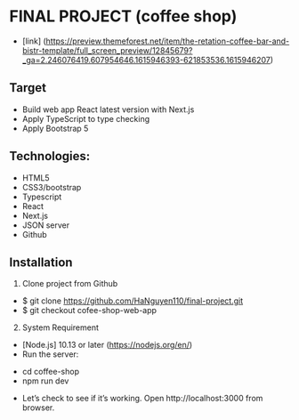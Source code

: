<!-- This is a [Next.js](https://nextjs.org/) project bootstrapped with [`create-next-app`](https://github.com/vercel/next.js/tree/canary/packages/create-next-app).

## Getting Started

First, run the development server:

```bash
npm run dev
# or
yarn dev
```

Open [http://localhost:3000](http://localhost:3000) with your browser to see the result.

You can start editing the page by modifying `pages/index.js`. The page auto-updates as you edit the file.

[API routes](https://nextjs.org/docs/api-routes/introduction) can be accessed on [http://localhost:3000/api/hello](http://localhost:3000/api/hello). This endpoint can be edited in `pages/api/hello.js`.

The `pages/api` directory is mapped to `/api/*`. Files in this directory are treated as [API routes](https://nextjs.org/docs/api-routes/introduction) instead of React pages.

## Learn More

To learn more about Next.js, take a look at the following resources:

- [Next.js Documentation](https://nextjs.org/docs) - learn about Next.js features and API.
- [Learn Next.js](https://nextjs.org/learn) - an interactive Next.js tutorial.

You can check out [the Next.js GitHub repository](https://github.com/vercel/next.js/) - your feedback and contributions are welcome!

## Deploy on Vercel

The easiest way to deploy your Next.js app is to use the [Vercel Platform](https://vercel.com/new?utm_medium=default-template&filter=next.js&utm_source=create-next-app&utm_campaign=create-next-app-readme) from the creators of Next.js.

Check out our [Next.js deployment documentation](https://nextjs.org/docs/deployment) for more details. -->

# FINAL PROJECT (coffee shop)

- [link] (https://preview.themeforest.net/item/the-retation-coffee-bar-and-bistr-template/full_screen_preview/12845679?_ga=2.246076419.607954646.1615946393-621853536.1615946207)

## Target

- Build web app React latest version with Next.js
- Apply TypeScript to type checking
- Apply Bootstrap 5

## Technologies:

- HTML5
- CSS3/bootstrap
- Typescript
- React
- Next.js
- JSON server
- Github

## Installation

1. Clone project from Github

- $ git clone https://github.com/HaNguyen110/final-project.git
- $ git checkout cofee-shop-web-app

2. System Requirement

- [Node.js] 10.13 or later (https://nodejs.org/en/)
- Run the server:

* cd coffee-shop
* npm run dev

- Let’s check to see if it’s working. Open http://localhost:3000 from browser.
